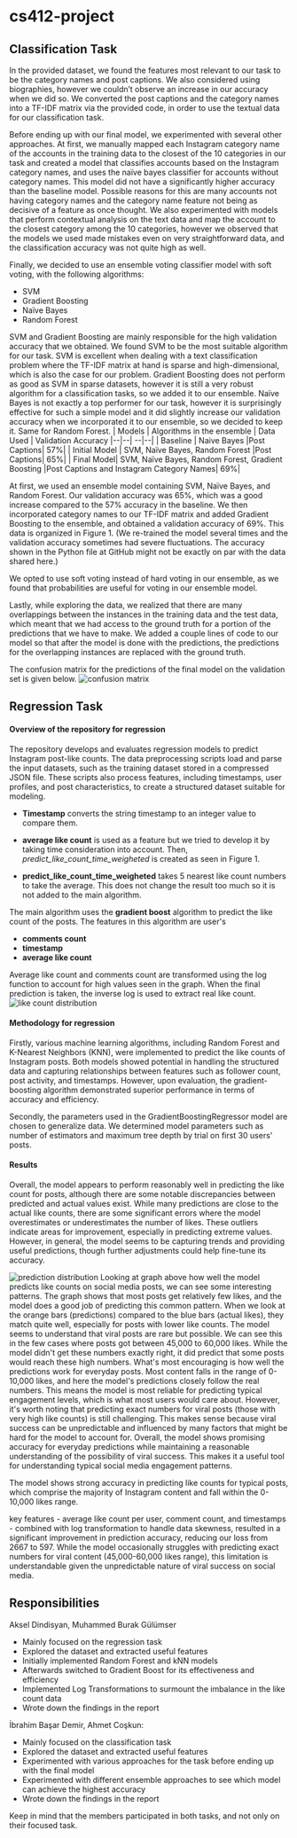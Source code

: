# cs412-project
## Classification Task
In the provided dataset, we found the features most relevant to our task to be the category names and post captions. We also considered using biographies, however we couldn’t observe an increase in our accuracy when we did so. We converted the post captions and the category names into a TF-IDF matrix via the provided code, in order to use the textual data for our classification task.

Before ending up with our final model, we experimented with several other approaches. At first, we manually mapped each Instagram category name of the accounts in the training data to the closest of the 10 categories in our task and created a model that classifies accounts based on the Instagram category names, and uses the naïve bayes classifier for accounts without category names. This model did not have a significantly higher accuracy than the baseline model. Possible reasons for this are many accounts not having category names and the category name feature not being as decisive of a feature as once thought. We also experimented with models that perform contextual analysis on the text data and map the account to the closest category among the 10 categories, however we observed that the models we used made mistakes even on very straightforward data, and the classification accuracy was not quite high as well.

Finally, we decided to use an ensemble voting classifier model with soft voting, with the following algorithms:
 - SVM
- Gradient Boosting
- Naïve Bayes
- Random Forest

SVM and Gradient Boosting are mainly responsible for the high validation accuracy that we obtained. We found SVM to be the most suitable algorithm for our task. SVM is excellent when dealing with a text classification problem where the TF-IDF matrix at hand is sparse and high-dimensional, which is also the case for our problem. Gradient Boosting does not perform as good as SVM in sparse datasets, however it is still a very robust algorithm for a classification tasks, so we added it to our ensemble. Naïve Bayes is not exactly a top performer for our task, however it is surprisingly effective for such a simple model and it did slightly increase our validation accuracy when we incorporated it to our ensemble, so we decided to keep it. Same for Random Forest.
|  Models | Algorithms in the ensemble | Data Used | Validation Accuracy
|--|--| --|--|
| Baseline | Naive Bayes |Post Captions| 57%|
| Initial Model | SVM, Naïve Bayes, Random Forest |Post Captions| 65%|
| Final Model| SVM, Naïve Bayes, Random Forest, Gradient Boosting |Post Captions and Instagram Category Names| 69%|

At first, we used an ensemble model containing SVM, Naïve Bayes, and Random Forest. Our validation accuracy was 65%, which was a good increase compared to the 57% accuracy in the baseline. We then incorporated category names to our TF-IDF matrix and added Gradient Boosting to the ensemble, and obtained a validation accuracy of 69%. This data is organized in Figure 1. (We re-trained the model several times and the validation accuracy sometimes had severe fluctuations. The accuracy shown in the Python file at GitHub might not be exactly on par with the data shared here.)

We opted to use soft voting instead of hard voting in our ensemble, as we found that probabilities are useful for voting in our ensemble model.

Lastly, while exploring the data, we realized that there are many overlappings between the instances in the training data and the test data, which meant that we had access to the ground truth for a portion of the predictions that we have to make. We added a couple lines of code to our model so that after the model is done with the predictions, the predictions for the overlapping instances are replaced with the ground truth.

The confusion matrix for the predictions of the final model on the validation set is given below.
![confusion matrix](media/confusionmatrix.png "Confusion Matrix")

## Regression Task


#### Overview of the repository for regression
The repository develops and evaluates regression models to predict Instagram post-like counts. The data preprocessing scripts load and parse the input datasets, such as the training dataset stored in a compressed JSON file. These scripts also process features, including timestamps, user profiles, and post characteristics, to create a structured dataset suitable for modeling.

 - **Timestamp** converts the string timestamp to an integer value to compare them.

 - **average like count** is used as a feature but we tried to develop it by taking time consideration into account. Then, *predict_like_count_time_weigheted* is created as seen in Figure 1.

 - **predict_like_count_time_weigheted**  takes 5 nearest like count numbers to take the average.  This does not change the result too much so it is not added to the main algorithm.


The main algorithm uses the **gradient boost** algorithm to predict the like count of the posts. The features in this algorithm are user's

 - **comments count**
 - **timestamp**
 - **average like count**

Average like count and comments count are transformed using the log function to account for high values seen in the graph. When the final prediction is taken, the inverse log is used to extract real like count. 
![like count distribution](media/like.png "Distribution  of Like Counts")

#### Methodology for regression

Firstly, various machine learning algorithms, including Random Forest and K-Nearest Neighbors (KNN), were implemented to predict the like counts of Instagram posts. Both models showed potential in handling the structured data and capturing relationships between features such as follower count, post activity, and timestamps. However, upon evaluation, the gradient-boosting algorithm demonstrated superior performance in terms of accuracy and efficiency. 

Secondly, the parameters used in the GradientBoostingRegressor model are  chosen to generalize data. We determined model parameters such as number of estimators and maximum tree depth by trial on first 30 users' posts.

#### Results

Overall, the model appears to perform reasonably well in predicting the like count for posts, although there are some notable discrepancies between predicted and actual values exist. While many predictions are close to the actual like counts, there are some significant errors where the model overestimates or underestimates the number of likes. These outliers indicate areas for improvement, especially in predicting extreme values. However, in general, the model seems to be capturing trends and providing useful predictions, though further adjustments could help fine-tune its accuracy.

![prediction distribution](media/prediction.png "Predictions and Actual Values")
Looking at graph above how well the model predicts like counts on social media posts, we can see some interesting patterns. The graph shows that most posts get relatively few likes, and the model does a good job of predicting this common pattern. When we look at the orange bars (predictions) compared to the blue bars (actual likes), they match quite well, especially for posts with lower like counts. The model seems to understand that viral posts are rare but possible. We can see this in the few cases where posts got between 45,000 to 60,000 likes. While the model didn't get these numbers exactly right, it did predict that some posts would reach these high numbers. What's most encouraging is how well the predictions work for everyday posts. Most content falls in the range of 0-10,000 likes, and here the model's predictions closely follow the real numbers. This means the model is most reliable for predicting typical engagement levels, which is what most users would care about. However, it's worth noting that predicting exact numbers for viral posts (those with very high like counts) is still challenging. This makes sense because viral success can be unpredictable and influenced by many factors that might be hard for the model to account for. Overall, the model shows promising accuracy for everyday predictions while maintaining a reasonable understanding of the possibility of viral success. This makes it a useful tool for understanding typical social media engagement patterns.

 The model shows strong accuracy in predicting like counts for typical posts, which comprise the majority of Instagram content and fall within the 0-10,000 likes range.

key features - average like count per user, comment count, and timestamps - combined with log transformation to handle data skewness, resulted in a significant improvement in prediction accuracy, reducing our loss from 2667 to 597. While the model occasionally struggles with predicting exact numbers for viral content (45,000-60,000 likes range), this limitation is understandable given the unpredictable nature of viral success on social media.

## Responsibilities
Aksel Dindisyan, Muhammed Burak Gülümser
- Mainly focused on the regression task
- Explored the dataset and extracted useful features
- Initially implemented Random Forest and kNN models
- Afterwards switched to Gradient Boost for its effectiveness and efficiency
- Implemented Log Transformations to surmount the imbalance in the like count data
- Wrote down the findings in the report

İbrahim Başar Demir, Ahmet Coşkun:
- Mainly focused on the classification task
- Explored the dataset and extracted useful features
- Experimented with various approaches for the task before ending up with the final model
- Experimented with different ensemble approaches to see which model can achieve the highest accuracy
- Wrote down the findings in the report

Keep in mind that the members participated in both tasks, and not only on their focused task.
